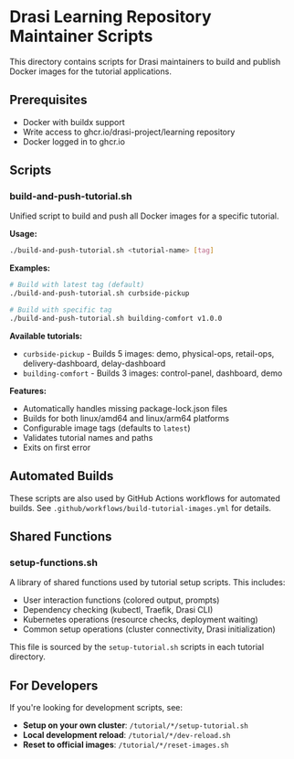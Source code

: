 # Drasi Learning Repository Maintainer Scripts

This directory contains scripts for Drasi maintainers to build and publish Docker images for the tutorial applications.

## Prerequisites

- Docker with buildx support
- Write access to ghcr.io/drasi-project/learning repository
- Docker logged in to ghcr.io

## Scripts

### build-and-push-tutorial.sh
Unified script to build and push all Docker images for a specific tutorial.

**Usage:**
```bash
./build-and-push-tutorial.sh <tutorial-name> [tag]
```

**Examples:**
```bash
# Build with latest tag (default)
./build-and-push-tutorial.sh curbside-pickup

# Build with specific tag
./build-and-push-tutorial.sh building-comfort v1.0.0
```

**Available tutorials:**
- `curbside-pickup` - Builds 5 images: demo, physical-ops, retail-ops, delivery-dashboard, delay-dashboard
- `building-comfort` - Builds 3 images: control-panel, dashboard, demo

**Features:**
- Automatically handles missing package-lock.json files
- Builds for both linux/amd64 and linux/arm64 platforms
- Configurable image tags (defaults to `latest`)
- Validates tutorial names and paths
- Exits on first error

## Automated Builds

These scripts are also used by GitHub Actions workflows for automated builds. See `.github/workflows/build-tutorial-images.yml` for details.

## Shared Functions

### setup-functions.sh
A library of shared functions used by tutorial setup scripts. This includes:
- User interaction functions (colored output, prompts)
- Dependency checking (kubectl, Traefik, Drasi CLI)
- Kubernetes operations (resource checks, deployment waiting)
- Common setup operations (cluster connectivity, Drasi initialization)

This file is sourced by the `setup-tutorial.sh` scripts in each tutorial directory.

## For Developers

If you're looking for development scripts, see:
- **Setup on your own cluster**: `/tutorial/*/setup-tutorial.sh`
- **Local development reload**: `/tutorial/*/dev-reload.sh`
- **Reset to official images**: `/tutorial/*/reset-images.sh`